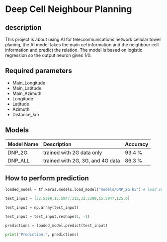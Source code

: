 # Deep Cell Neighbour Planning

## description

This project is about using AI for telecommunications network cellular tower planing, the AI model takes the main cel information and the neighbour cell information and predict the relation. The model is based on logistic regression so the output neuron gives 1/0.

## Required parameters

- Main_Longitude
- Main_Latitude
- Main_Azimuth
- Longitude
- Latitude
- Azimuth
- Distance_km

## Models

| **Model  Name** | **Description** | **Accuracy** |
| :---            | :---            | :---         |
| DNP_2G          | trained with 2G data only | 93.4 %      |
| DNP_ALL         | trained with 2G, 3G, and 4G data | 86.3 % |

## How to perform prediction

```python
loaded_model = tf.keras.models.load_model("models/DNP_2G.h5") # load saved model

test_input = [32.5399,15.5947,315,32.5399,15.5947,125,0]

test_input = np.array(test_input)

test_input = test_input.reshape(1, -1)

predictions = loaded_model.predict(test_input)

print("Prediction:", predictions)
```
